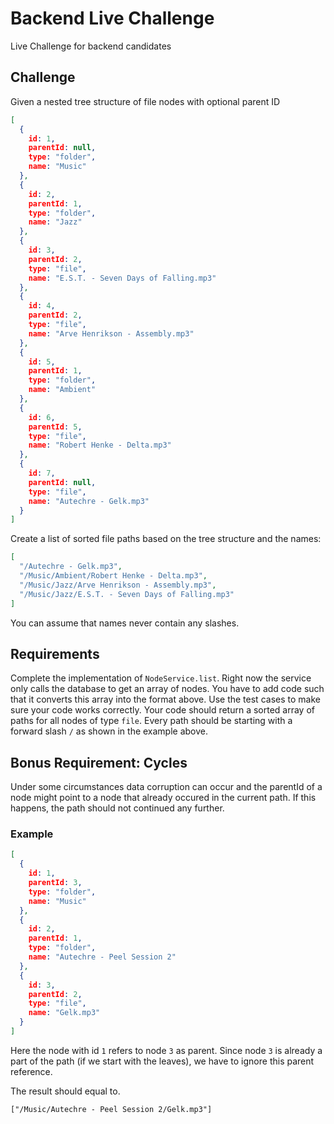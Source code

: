 # Backend Live Challenge

Live Challenge for backend candidates

## Challenge

Given a nested tree structure of file nodes with optional parent ID

```json
[
  {
    id: 1,
    parentId: null,
    type: "folder",
    name: "Music"
  },
  {
    id: 2,
    parentId: 1,
    type: "folder",
    name: "Jazz"
  },
  {
    id: 3,
    parentId: 2,
    type: "file",
    name: "E.S.T. - Seven Days of Falling.mp3"
  },
  {
    id: 4,
    parentId: 2,
    type: "file",
    name: "Arve Henrikson - Assembly.mp3"
  },
  {
    id: 5,
    parentId: 1,
    type: "folder",
    name: "Ambient"
  },
  {
    id: 6,
    parentId: 5,
    type: "file",
    name: "Robert Henke - Delta.mp3"
  },
  {
    id: 7,
    parentId: null,
    type: "file",
    name: "Autechre - Gelk.mp3"
  }
]
```

Create a list of sorted file paths based on the tree structure and the names:

```json
[
  "/Autechre - Gelk.mp3",
  "/Music/Ambient/Robert Henke - Delta.mp3",
  "/Music/Jazz/Arve Henrikson - Assembly.mp3",
  "/Music/Jazz/E.S.T. - Seven Days of Falling.mp3"
]
```

You can assume that names never contain any slashes.

## Requirements

Complete the implementation of `NodeService.list`. Right now the service only calls the database to get an array of nodes. You have to add code such that it converts this array into the format above. Use the test cases to make sure your code works correctly.
Your code should return a sorted array of paths for all nodes of type `file`.
Every path should be starting with a forward slash `/` as shown in the example above.

## Bonus Requirement: Cycles

Under some circumstances data corruption can occur and the parentId of a node might point to a node that already occured in the current path.
If this happens, the path should not continued any further.

### Example

```json
[
  {
    id: 1,
    parentId: 3,
    type: "folder",
    name: "Music"
  },
  {
    id: 2,
    parentId: 1,
    type: "folder",
    name: "Autechre - Peel Session 2"
  },
  {
    id: 3,
    parentId: 2,
    type: "file",
    name: "Gelk.mp3"
  }
]
```

Here the node with id `1` refers to node `3` as parent. Since node `3` is already a part of the path (if we start with the leaves), we have to ignore this parent reference.

The result should equal to.

```json5
["/Music/Autechre - Peel Session 2/Gelk.mp3"]
```
